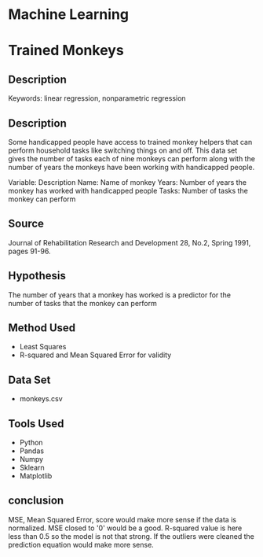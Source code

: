 # Machine Learning 

# Trained Monkeys #

## Description 

Keywords: linear regression, nonparametric regression

## Description

Some handicapped people have access to trained monkey helpers that can perform household tasks like switching things on and off. This data set gives the number of tasks each of nine monkeys can perform along with the number of years the monkeys have been working with handicapped people.

Variable: Description
Name: Name of monkey
Years: Number of years the monkey has worked with handicapped people
Tasks: Number of tasks the monkey can perform

## Source

Journal of Rehabilitation Research and Development 28, No.2, Spring 1991, pages 91-96.

## Hypothesis

The number of years that a monkey has worked is a predictor for the number of tasks that the monkey can perform

## Method Used 
* Least Squares 
* R-squared and Mean Squared Error for validity

## Data Set 
* monkeys.csv

## Tools Used 
* Python
* Pandas
* Numpy
* Sklearn
* Matplotlib

## conclusion

MSE, Mean Squared Error, score would make more sense if the data is normalized. MSE closed to '0' would be a good. 
R-squared value is here less than 0.5 so the model is not that strong. 
If the outliers were cleaned the prediction equation would make more sense.
